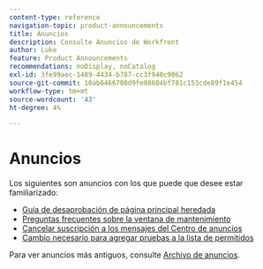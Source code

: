 ```yaml
---
content-type: reference
navigation-topic: product-announcements
title: Anuncios
description: Consulte Anuncios de Workfront
author: Luke
feature: Product Announcements
recommendations: noDisplay, noCatalog
exl-id: 3fe99aec-1489-4434-b787-cc3f940c9062
source-git-commit: 10ab6466780d9fe88604bf781c153cde89f1e454
workflow-type: tm+mt
source-wordcount: '43'
ht-degree: 4%

---
```


# Anuncios

Los siguientes son anuncios con los que puede que desee estar familiarizado:

<!--* [Enhanced Analytics deprecation guide](/help/quicksilver/product-announcements/announcements/enhanced-analytics-deprecation.md)-->
* [Guía de desaprobación de página principal heredada](/help/quicksilver/product-announcements/announcements/legacy-home-deprecation.md)
* [Preguntas frecuentes sobre la ventana de mantenimiento](../../product-announcements/announcements/maintenance-window-faq.md)
* [Cancelar suscripción a los mensajes del Centro de anuncios](unsubscribe-from-ac-messages.md)
* [Cambio necesario para agregar pruebas a la lista de permitidos](proofhq-domain-change-workfront.md)



Para ver anuncios más antiguos, consulte [Archivo de anuncios](announcement-archive/announcement-archive.md).
